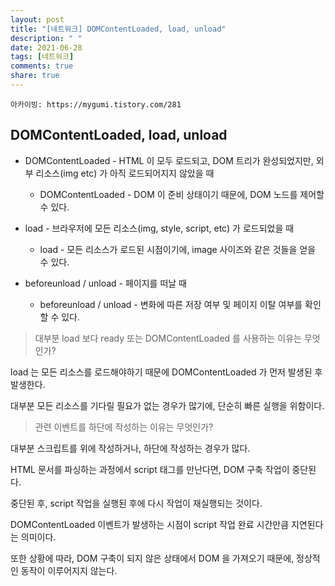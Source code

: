 ```yaml
---
layout: post
title: "[네트워크] DOMContentLoaded, load, unload"
description: " "
date: 2021-06-28
tags: [네트워크]
comments: true
share: true
---
```


`아카이빙: https://mygumi.tistory.com/281`

## DOMContentLoaded, load, unload

- DOMContentLoaded - HTML 이 모두 로드되고, DOM 트리가 완성되었지만, 외부 리소스(img etc) 가 아직 로드되어지지 않았을 때

  - DOMContentLoaded - DOM 이 준비 상태이기 때문에, DOM 노드를 제어할 수 있다.

- load - 브라우저에 모든 리소스(img, style, script, etc) 가 로드되었을 때

  - load - 모든 리소스가 로드된 시점이기에, image 사이즈와 같은 것들을 얻을 수 있다.

- beforeunload / unload - 페이지를 떠날 때

  - beforeunload / unload - 변화에 따른 저장 여부 및 페이지 이탈 여부를 확인할 수 있다.

> 대부분 load 보다 ready 또는 DOMContentLoaded 를 사용하는 이유는 무엇인가?

load 는 모든 리소스를 로드해야하기 때문에 DOMContentLoaded 가 먼저 발생된 후 발생한다.

대부분 모든 리소스를 기다릴 필요가 없는 경우가 많기에, 단순히 빠른 실행을 위함이다.

> 관련 이벤트를 하단에 작성하는 이유는 무엇인가?

대부분 스크립트를 </body> 위에 작성하거나, 하단에 작성하는 경우가 많다.

HTML 문서를 파싱하는 과정에서 script 태그를 만난다면, DOM 구축 작업이 중단된다.

중단된 후, script 작업을 실행된 후에 다시 작업이 재실행되는 것이다.

DOMContentLoaded 이벤트가 발생하는 시점이 script 작업 완료 시간만큼 지연된다는 의미이다.

또한 상황에 따라, DOM 구축이 되지 않은 상태에서 DOM 을 가져오기 때문에, 정상적인 동작이 이루어지지 않는다.

